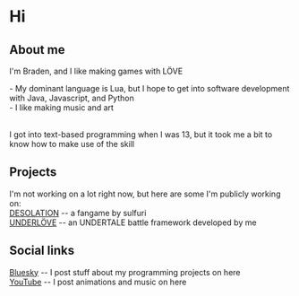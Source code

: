 # Hi

## About me
<p>I'm Braden, and I like making games with LÖVE</p>
- My dominant language is Lua, but I hope to get into software development with Java, Javascript, and Python </br>
- I like making music and art </br> </br>
<p>I got into text-based programming when I was 13, but it took me a bit to know how to make use of the skill</p>

## Projects
I'm not working on a lot right now, but here are some I'm publicly working on: </br>
[DESOLATION](https://gamejolt.com/games/desonee/907634?feed_last_id=%7B%22ver%22:%221%22,%22pos%22:%221719727571.368%22%7D) -- a fangame by sulfuri <br>
[UNDERLÖVE](https://github.com/bradensMG/underlove) -- an UNDERTALE battle framework developed by me

## Social links
[Bluesky](https://bradensmg.bsky.social) -- I post stuff about my programming projects on here </br>
[YouTube](https://youtube.com/@bradensmediocregames) -- I post animations and music on here
